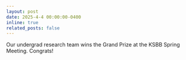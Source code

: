 ```yaml
---
layout: post
date: 2025-4-4 00:00:00-0400
inline: true
related_posts: false
---
```


Our undergrad research team wins the Grand Prize at the KSBB Spring Meeting. Congrats!
